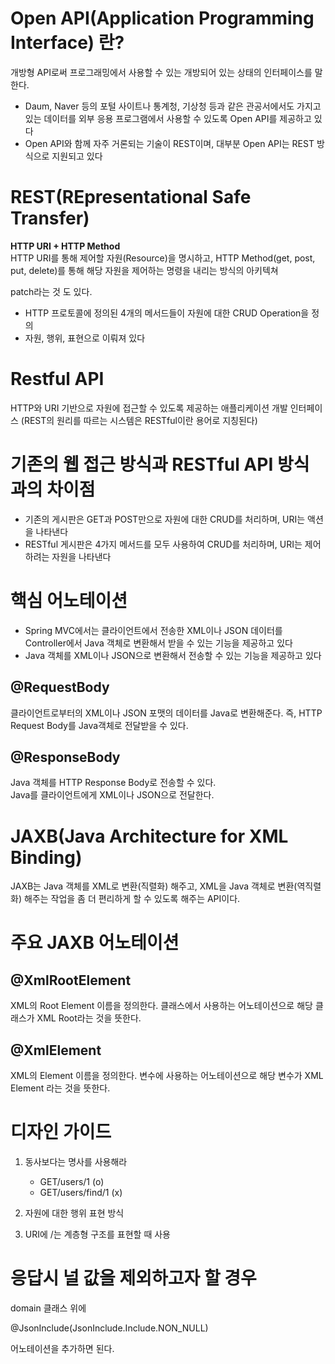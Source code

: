 # Open API(Application Programming Interface) 란?
개방형 API로써 프로그래밍에서 사용할 수 있는 개방되어 있는 상태의 인터페이스를 말한다.

* Daum, Naver 등의 포털 사이트나 통계청, 기상청 등과 같은 관공서에서도 가지고 있는 데이터를 외부 응용 프로그램에서 사용할 수 있도록 Open API를 제공하고 있다
* Open API와 함께 자주 거론되는 기술이 REST이며, 대부분 Open API는 REST 방식으로 지원되고 있다

# REST(REpresentational Safe Transfer)
**HTTP URI + HTTP Method**  
HTTP URI를 통해 제어할 자원(Resource)을 명시하고, HTTP Method(get, post, put, delete)를 통해 해당 자원을 제어하는 명령을 내리는 방식의 아키텍쳐

patch라는 것 도 있다.

* HTTP 프로토콜에 정의된 4개의 메서드들이 자원에 대한 CRUD Operation을 정의
* 자원, 행위, 표현으로 이뤄져 있다

# Restful API
HTTP와 URI 기반으로 자원에 접근할 수 있도록 제공하는 애플리케이션 개발 인터페이스 (REST의 원리를 따르는 시스템은 RESTful이란 용어로 지칭된다)

# 기존의 웹 접근 방식과 RESTful API 방식과의 차이점
* 기존의 게시판은 GET과 POST만으로 자원에 대한 CRUD를 처리하며, URI는 액션을 나타낸다
* RESTful 게시판은 4가지 메서드를 모두 사용하여 CRUD를 처리하며, URI는 제어하려는 자원을 나타낸다

# 핵심 어노테이션
* Spring MVC에서는 클라이언트에서 전송한 XML이나 JSON 데이터를 Controller에서 Java 객체로 변환해서 받을 수 있는 기능을 제공하고 있다 
* Java 객체를 XML이나 JSON으로 변환해서 전송할 수 있는 기능을 제공하고 있다

## @RequestBody 
클라이언트로부터의 XML이나 JSON 포맷의 데이터를 Java로 변환해준다.   즉, HTTP Request Body를 Java객체로 전달받을 수 있다.


## @ResponseBody
Java 객체를 HTTP Response Body로 전송할 수 있다.  
Java를 클라이언트에게 XML이나 JSON으로 전달한다.


# JAXB(Java Architecture for XML Binding)
JAXB는 Java 객체를 XML로 변환(직렬화) 해주고, XML을 Java 객체로 변환(역직렬화) 해주는 작업을 좀 더 편리하게 할 수 있도록 해주는 API이다.

# 주요 JAXB 어노테이션

## @XmlRootElement 
XML의 Root Element 이름을 정의한다. 클래스에서 사용하는 어노테이션으로 해당 클래스가 XML Root라는 것을 뜻한다.

## @XmlElement 
XML의 Element 이름을 정의한다. 변수에 사용하는 어노테이션으로 해당 변수가 XML Element 라는 것을 뜻한다.

# 디자인 가이드
1. 동사보다는 명사를 사용해라
    * GET/users/1 (o)
    * GET/users/find/1 (x)
2. 자원에 대한 행위 표현 방식

3. URI에 /는 계층형 구조를 표현할 때 사용

# 응답시 널 값을 제외하고자 할 경우
domain 클래스 위에 

@JsonInclude(JsonInclude.Include.NON_NULL)

어노테이션을 추가하면 된다.